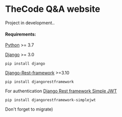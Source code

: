 # TheCode Q&A website
Project in development.\.
#### Requirements:
[Python](https://www.python.org/downloads/) >= 3.7

[Django](https://docs.djangoproject.com/en/3.2/) >= 3.0
```
pip install django
```
[Django-Rest-framework](https://www.django-rest-framework.org) >=3.10
```
pip install djangorestframework
```
For authentication [Django Rest framework Simple JWT](https://django-rest-framework-simplejwt.readthedocs.io)
```
pip install djangorestframework-simplejwt
```

Don't forget to migrate)
